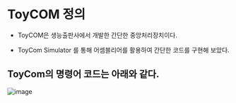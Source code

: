 # ToyCOM 정의

- ToyCOM은 생능출판사에서 개발한 간단한 중앙처리장치이다.

- ToyCom Simulator 를 통해 어셈블리어를 활용하여 간단한 코드를 구현해 보았다.

ToyCom의 명령어 코드는 아래와 같다.
--
![image](https://user-images.githubusercontent.com/74492426/109419756-635d7000-7a12-11eb-8406-a57a7f76c126.png)
